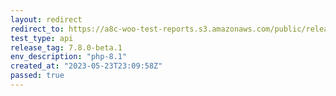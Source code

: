 ```yaml
---
layout: redirect
redirect_to: https://a8c-woo-test-reports.s3.amazonaws.com/public/release/7.8.0-beta.1/php-8.1/api/index.html
test_type: api
release_tag: 7.8.0-beta.1
env_description: "php-8.1"
created_at: "2023-05-23T23:09:58Z"
passed: true
---
```

